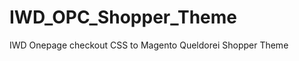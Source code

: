 IWD_OPC_Shopper_Theme
=====================

IWD Onepage checkout CSS to Magento Queldorei Shopper Theme